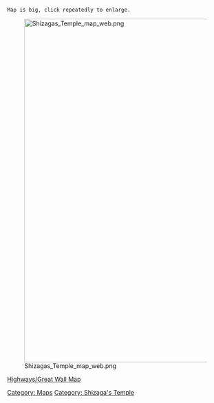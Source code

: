 `Map is big, click repeatedly to enlarge.`

<figure>
<img src="Shizagas_Temple_map_web.png"
title="Shizagas_Temple_map_web.png" width="800"
alt="Shizagas_Temple_map_web.png" />
<figcaption aria-hidden="true">Shizagas_Temple_map_web.png</figcaption>
</figure>

[Highways/Great Wall Map](Highways/Great_Wall_Map "wikilink")  

[Category: Maps](Category:_Maps "wikilink") [Category: Shizaga's
Temple](Category:_Shizaga's_Temple "wikilink")
